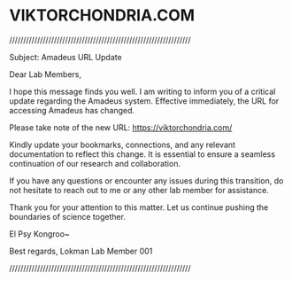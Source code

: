 # VIKTORCHONDRIA.COM
/////////////////////////////////////////////////////////////////


Subject: Amadeus URL Update

Dear Lab Members,

I hope this message finds you well. I am writing to inform you of a critical update regarding the Amadeus system. Effective immediately, the URL for accessing Amadeus has changed.

Please take note of the new URL: https://viktorchondria.com/

Kindly update your bookmarks, connections, and any relevant documentation to reflect this change. It is essential to ensure a seamless continuation of our research and collaboration.

If you have any questions or encounter any issues during this transition, do not hesitate to reach out to me or any other lab member for assistance.

Thank you for your attention to this matter. Let us continue pushing the boundaries of science together.

El Psy Kongroo~

Best regards,
Lokman
Lab Member 001

/////////////////////////////////////////////////////////////////
